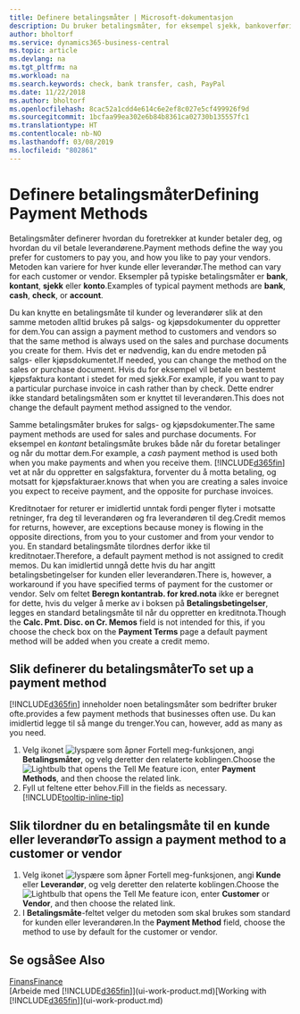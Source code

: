 ```yaml
---
title: Definere betalingsmåter | Microsoft-dokumentasjon
description: Du bruker betalingsmåter, for eksempel sjekk, bankoverføring, kontanter eller PayPal, til å definere hvordan salgs- og kjøpsfakturaer skal betales.
author: bholtorf
ms.service: dynamics365-business-central
ms.topic: article
ms.devlang: na
ms.tgt_pltfrm: na
ms.workload: na
ms.search.keywords: check, bank transfer, cash, PayPal
ms.date: 11/22/2018
ms.author: bholtorf
ms.openlocfilehash: 8cac52a1cdd4e614c6e2ef8c027e5cf499926f9d
ms.sourcegitcommit: 1bcfaa99ea302e6b84b8361ca02730b135557fc1
ms.translationtype: HT
ms.contentlocale: nb-NO
ms.lasthandoff: 03/08/2019
ms.locfileid: "802861"
---
```

# <a name="defining-payment-methods"></a><span data-ttu-id="a071d-103">Definere betalingsmåter</span><span class="sxs-lookup"><span data-stu-id="a071d-103">Defining Payment Methods</span></span>
<span data-ttu-id="a071d-104">Betalingsmåter definerer hvordan du foretrekker at kunder betaler deg, og hvordan du vil betale leverandørene.</span><span class="sxs-lookup"><span data-stu-id="a071d-104">Payment methods define the way you prefer for customers to pay you, and how you like to pay your vendors.</span></span> <span data-ttu-id="a071d-105">Metoden kan variere for hver kunde eller leverandør.</span><span class="sxs-lookup"><span data-stu-id="a071d-105">The method can vary for each customer or vendor.</span></span> <span data-ttu-id="a071d-106">Eksempler på typiske betalingsmåter er **bank**, **kontant**, **sjekk** eller **konto**.</span><span class="sxs-lookup"><span data-stu-id="a071d-106">Examples of typical payment methods are **bank**, **cash**, **check**, or **account**.</span></span> 

<span data-ttu-id="a071d-107">Du kan knytte en betalingsmåte til kunder og leverandører slik at den samme metoden alltid brukes på salgs- og kjøpsdokumenter du oppretter for dem.</span><span class="sxs-lookup"><span data-stu-id="a071d-107">You can assign a payment method to customers and vendors so that the same method is always used on the sales and purchase documents you create for them.</span></span> <span data-ttu-id="a071d-108">Hvis det er nødvendig, kan du endre metoden på salgs- eller kjøpsdokumentet.</span><span class="sxs-lookup"><span data-stu-id="a071d-108">If needed, you can change the method on the sales or purchase document.</span></span> <span data-ttu-id="a071d-109">Hvis du for eksempel vil betale en bestemt kjøpsfaktura kontant i stedet for med sjekk.</span><span class="sxs-lookup"><span data-stu-id="a071d-109">For example, if you want to pay a particular purchase invoice in cash rather than by check.</span></span> <span data-ttu-id="a071d-110">Dette endrer ikke standard betalingsmåten som er knyttet til leverandøren.</span><span class="sxs-lookup"><span data-stu-id="a071d-110">This does not change the default payment method assigned to the vendor.</span></span>

<span data-ttu-id="a071d-111">Samme betalingsmåter brukes for salgs- og kjøpsdokumenter.</span><span class="sxs-lookup"><span data-stu-id="a071d-111">The same payment methods are used for sales and purchase documents.</span></span> <span data-ttu-id="a071d-112">For eksempel en _kontant_ betalingsmåte brukes både når du foretar betalinger og når du mottar dem.</span><span class="sxs-lookup"><span data-stu-id="a071d-112">For example, a _cash_ payment method is used both when you make payments and when you receive them.</span></span> [!INCLUDE[d365fin](includes/d365fin_md.md)] <span data-ttu-id="a071d-113">vet at når du oppretter en salgsfaktura, forventer du å motta betaling, og motsatt for kjøpsfakturaer.</span><span class="sxs-lookup"><span data-stu-id="a071d-113">knows that when you are creating a sales invoice you expect to receive payment, and the opposite for purchase invoices.</span></span> 

<span data-ttu-id="a071d-114">Kreditnotaer for returer er imidlertid unntak fordi penger flyter i motsatte retninger, fra deg til leverandøren og fra leverandøren til deg.</span><span class="sxs-lookup"><span data-stu-id="a071d-114">Credit memos for returns, however, are exceptions because money is flowing in the opposite directions, from you to your customer and from your vendor to you.</span></span> <span data-ttu-id="a071d-115">En standard betalingsmåte tilordnes derfor ikke til kreditnotaer.</span><span class="sxs-lookup"><span data-stu-id="a071d-115">Therefore, a default payment method is not assigned to credit memos.</span></span> <span data-ttu-id="a071d-116">Du kan imidlertid unngå dette hvis du har angitt betalingsbetingelser for kunden eller leverandøren.</span><span class="sxs-lookup"><span data-stu-id="a071d-116">There is, however, a workaround if you have specified terms of payment for the customer or vendor.</span></span> <span data-ttu-id="a071d-117">Selv om feltet **Beregn kontantrab. for kred.nota** ikke er beregnet for dette, hvis du velger å merke av i boksen på **Betalingsbetingelser**, legges en standard betalingsmåte til når du oppretter en kreditnota.</span><span class="sxs-lookup"><span data-stu-id="a071d-117">Though the **Calc. Pmt. Disc. on Cr. Memos** field is not intended for this, if you choose the check box on the **Payment Terms** page a default payment method will be added when you create a credit memo.</span></span>

## <a name="to-set-up-a-payment-method"></a><span data-ttu-id="a071d-118">Slik definerer du betalingsmåter</span><span class="sxs-lookup"><span data-stu-id="a071d-118">To set up a payment method</span></span>
[!INCLUDE[d365fin](includes/d365fin_md.md)] <span data-ttu-id="a071d-119">inneholder noen betalingsmåter som bedrifter bruker ofte.</span><span class="sxs-lookup"><span data-stu-id="a071d-119">provides a few payment methods that businesses often use.</span></span> <span data-ttu-id="a071d-120">Du kan imidlertid legge til så mange du trenger.</span><span class="sxs-lookup"><span data-stu-id="a071d-120">You can, however, add as many as you need.</span></span>

1. <span data-ttu-id="a071d-121">Velg ikonet ![lyspære som åpner Fortell meg-funksjonen](media/ui-search/search_small.png "Fortell hva du vil gjøre"), angi **Betalingsmåter**, og velg deretter den relaterte koblingen.</span><span class="sxs-lookup"><span data-stu-id="a071d-121">Choose the ![Lightbulb that opens the Tell Me feature](media/ui-search/search_small.png "Tell me what you want to do") icon, enter **Payment Methods**, and then choose the related link.</span></span>
2. <span data-ttu-id="a071d-122">Fyll ut feltene etter behov.</span><span class="sxs-lookup"><span data-stu-id="a071d-122">Fill in the fields as necessary.</span></span> [!INCLUDE[tooltip-inline-tip](includes/tooltip-inline-tip_md.md)]

## <a name="to-assign-a-payment-method-to-a-customer-or-vendor"></a><span data-ttu-id="a071d-123">Slik tilordner du en betalingsmåte til en kunde eller leverandør</span><span class="sxs-lookup"><span data-stu-id="a071d-123">To assign a payment method to a customer or vendor</span></span>
1. <span data-ttu-id="a071d-124">Velg ikonet ![lyspære som åpner Fortell meg-funksjonen](media/ui-search/search_small.png "Fortell hva du vil gjøre"), angi **Kunde** eller **Leverandør**, og velg deretter den relaterte koblingen.</span><span class="sxs-lookup"><span data-stu-id="a071d-124">Choose the ![Lightbulb that opens the Tell Me feature](media/ui-search/search_small.png "Tell me what you want to do") icon, enter **Customer** or **Vendor**, and then choose the related link.</span></span>
2. <span data-ttu-id="a071d-125">I **Betalingsmåte**-feltet velger du metoden som skal brukes som standard for kunden eller leverandøren.</span><span class="sxs-lookup"><span data-stu-id="a071d-125">In the **Payment Method** field, choose the method to use by default for the customer or vendor.</span></span>

## <a name="see-also"></a><span data-ttu-id="a071d-126">Se også</span><span class="sxs-lookup"><span data-stu-id="a071d-126">See Also</span></span>
[<span data-ttu-id="a071d-127">Finans</span><span class="sxs-lookup"><span data-stu-id="a071d-127">Finance</span></span>](finance.md)  
<span data-ttu-id="a071d-128">[Arbeide med [!INCLUDE[d365fin](includes/d365fin_md.md)]](ui-work-product.md)</span><span class="sxs-lookup"><span data-stu-id="a071d-128">[Working with [!INCLUDE[d365fin](includes/d365fin_md.md)]](ui-work-product.md)</span></span>  
